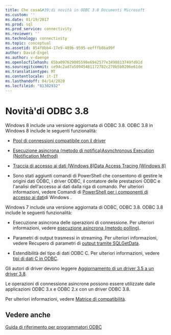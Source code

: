 ```yaml
---
title: Che cosa&#39;di novità in ODBC 3.8 Documenti Microsoft
ms.custom: ''
ms.date: 01/19/2017
ms.prod: sql
ms.prod_service: connectivity
ms.reviewer: ''
ms.technology: connectivity
ms.topic: conceptual
ms.assetid: 854f0bb4-17e9-489b-9595-eefffb8ba99f
author: David-Engel
ms.author: v-daenge
ms.openlocfilehash: 65ba097629005598e6942577e3498813749fd91d
ms.sourcegitcommit: ce94c2ad7a50945481172782c270b5b0206e61de
ms.translationtype: MT
ms.contentlocale: it-IT
ms.lasthandoff: 04/14/2020
ms.locfileid: "81302932"
---
```

# <a name="what39s-new-in-odbc-38"></a>Novità&#39;di ODBC 3.8
Windows 8 include una versione aggiornata di ODBC 3.8. ODBC 3.8 in Windows 8 include le seguenti funzionalità:  
  
-   [Pool di connessioni compatibile con il driver](../../odbc/reference/develop-app/driver-aware-connection-pooling.md)  
  
-   [Esecuzione asincrona (metodo di notifica)Asynchronous Execution (Notification Method)](../../odbc/reference/develop-app/asynchronous-execution-notification-method.md)  
  
-   [Traccia di accesso ai dati (Windows 8)Data Access Tracing (Windows 8)](https://msdn.microsoft.com/library/windows/desktop/hh829624.aspx)  
  
-   Sono stati aggiunti comandi di PowerShell che consentono di gestire le origini dati ODBC, i driver ODBC, il contatore delle prestazioni ODBC e l'analisi dell'accesso ai dati dalla riga di comando.  Per ulteriori informazioni, vedere Comandi di [PowerShell per i componenti di accesso ai dati](https://msdn.microsoft.com/library/windows/desktop/jj134064.aspx)di Windows .  
  
 Windows 7 include una versione aggiornata di ODBC, ODBC 3.8. ODBC 3.8 include le seguenti funzionalità:  
  
-   Esecuzione asincrona delle operazioni di connessione. Per ulteriori informazioni, vedere [esecuzione asincrona (metodo polling)](../../odbc/reference/develop-app/asynchronous-execution-polling-method.md).  
  
-   Parametri di output trasmessi in streaming. Per ulteriori informazioni, vedere Recupero di parametri di [output tramite SQLGetData](../../odbc/reference/develop-app/retrieving-output-parameters-using-sqlgetdata.md).  
  
-   Estendibilità del tipo di dati ODBC C. Per ulteriori informazioni, vedere [tipi di dati C in ODBC](../../odbc/reference/develop-app/c-data-types-in-odbc.md).  
  
 Gli autori di driver devono leggere [Aggiornamento di un driver 3.5 a un driver 3.8](../../odbc/reference/develop-driver/upgrading-a-3-5-driver-to-a-3-8-driver.md).  
  
 Le operazioni di connessione asincrone possono essere utilizzate dalle applicazioni ODBC 3.x e ODBC 2.x con un driver ODBC 3.8.  
  
 Per ulteriori informazioni, vedere [Matrice di compatibilità](../../odbc/reference/develop-app/compatibility-matrix.md).  
  
## <a name="see-also"></a>Vedere anche  
 [Guida di riferimento per programmatori ODBC](../../odbc/reference/odbc-programmer-s-reference.md)
